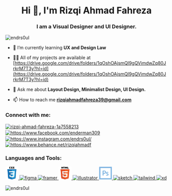<h1 align="center">Hi 👋, I'm Rizqi Ahmad Fahreza</h1>
<h3 align="center">I am a Visual Designer and UI Designer.</h3>

<p align="left"> <img src="https://komarev.com/ghpvc/?username=endrs0ul&label=Profile%20views&color=0e75b6&style=flat" alt="endrs0ul" /> </p>

- 🌱 I’m currently learning **UX and Design Law**

- 👨‍💻 All of my projects are available at [https://drive.google.com/drive/folders/1qOshOAjsmQl9gQVimdwZq80JrkrM7T3y?hl=id](https://drive.google.com/drive/folders/1qOshOAjsmQl9gQVimdwZq80JrkrM7T3y?hl=id)

- 💬 Ask me about **Layout Design, Minimalist Design, UI Design.**

- 📫 How to reach me **rizqiahmadfahreza39@gmail.com**

<h3 align="left">Connect with me:</h3>
<p align="left">
<a href="https://linkedin.com/in/rizqi-ahmad-fahreza-1a7558213" target="blank"><img align="center" src="https://raw.githubusercontent.com/rahuldkjain/github-profile-readme-generator/master/src/images/icons/Social/linked-in-alt.svg" alt="rizqi-ahmad-fahreza-1a7558213" height="30" width="40" /></a>
<a href="https://fb.com/https://www.facebook.com/enderman309" target="blank"><img align="center" src="https://raw.githubusercontent.com/rahuldkjain/github-profile-readme-generator/master/src/images/icons/Social/facebook.svg" alt="https://www.facebook.com/enderman309" height="30" width="40" /></a>
<a href="https://instagram.com/https://www.instagram.com/endrs0ul/" target="blank"><img align="center" src="https://raw.githubusercontent.com/rahuldkjain/github-profile-readme-generator/master/src/images/icons/Social/instagram.svg" alt="https://www.instagram.com/endrs0ul/" height="30" width="40" /></a>
<a href="https://www.behance.net/https://www.behance.net/rizqiahmadf" target="blank"><img align="center" src="https://raw.githubusercontent.com/rahuldkjain/github-profile-readme-generator/master/src/images/icons/Social/behance.svg" alt="https://www.behance.net/rizqiahmadf" height="30" width="40" /></a>
</p>

<h3 align="left">Languages and Tools:</h3>
<p align="left"> <a href="https://www.w3schools.com/css/" target="_blank" rel="noreferrer"> <img src="https://raw.githubusercontent.com/devicons/devicon/master/icons/css3/css3-original-wordmark.svg" alt="css3" width="40" height="40"/> </a> <a href="https://www.figma.com/" target="_blank" rel="noreferrer"> <img src="https://www.vectorlogo.zone/logos/figma/figma-icon.svg" alt="figma" width="40" height="40"/> </a> <a href="https://www.framer.com/" target="_blank" rel="noreferrer"> <img src="https://www.vectorlogo.zone/logos/framer/framer-icon.svg" alt="framer" width="40" height="40"/> </a> <a href="https://www.w3.org/html/" target="_blank" rel="noreferrer"> <img src="https://raw.githubusercontent.com/devicons/devicon/master/icons/html5/html5-original-wordmark.svg" alt="html5" width="40" height="40"/> </a> <a href="https://www.adobe.com/in/products/illustrator.html" target="_blank" rel="noreferrer"> <img src="https://www.vectorlogo.zone/logos/adobe_illustrator/adobe_illustrator-icon.svg" alt="illustrator" width="40" height="40"/> </a> <a href="https://www.photoshop.com/en" target="_blank" rel="noreferrer"> <img src="https://raw.githubusercontent.com/devicons/devicon/master/icons/photoshop/photoshop-line.svg" alt="photoshop" width="40" height="40"/> </a> <a href="https://www.sketch.com/" target="_blank" rel="noreferrer"> <img src="https://www.vectorlogo.zone/logos/sketchapp/sketchapp-icon.svg" alt="sketch" width="40" height="40"/> </a> <a href="https://tailwindcss.com/" target="_blank" rel="noreferrer"> <img src="https://www.vectorlogo.zone/logos/tailwindcss/tailwindcss-icon.svg" alt="tailwind" width="40" height="40"/> </a> <a href="https://www.adobe.com/products/xd.html" target="_blank" rel="noreferrer"> <img src="https://cdn.worldvectorlogo.com/logos/adobe-xd.svg" alt="xd" width="40" height="40"/> </a> </p>

<p><img align="center" src="https://github-readme-stats.vercel.app/api/top-langs?username=endrs0ul&show_icons=true&locale=en&layout=compact" alt="endrs0ul" /></p>
